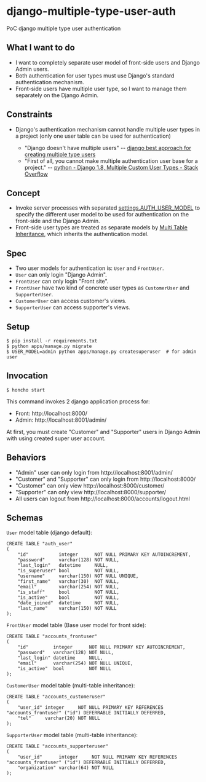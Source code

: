 # django-multiple-type-user-auth
PoC django multiple type user authentication 

## What I want to do

* I want to completely separate user model of front-side users and Django Admin users.
* Both authentication for user types must use Django's standard authentication mechanism.
* Front-side users have multiple user type, so I want to manage them separately on the Django Admin.

## Constraints

* Django's authentication mechanism cannot handle multiple user types in a project (only one user table can be used for authentication)

  * "Django doesn't have multiple users" -- [django best approach for creating multiple type users](https://stackoverflow.com/a/25842236)
  * "First of all, you cannot make multiple authentication user base for a project." -- [python - Django 1.8, Multiple Custom User Types - Stack Overflow](https://stackoverflow.com/a/31103029)

## Concept

* Invoke server processes with separated [settings.AUTH_USER_MODEL](https://docs.djangoproject.com/en/2.2/topics/auth/customizing/#substituting-a-custom-user-model) to specify the different user model to be used for authentication on the front-side and the Django Admin.
* Front-side user types are treated as separate models by [Multi Table Inheritance](https://docs.djangoproject.com/en/2.2/topics/db/models/#multi-table-inheritance), which inherits the authentication model.

## Spec

* Two user models for authentication is: `User` and `FrontUser`.
* `User` can only login "Django Admin".
* `FrontUser` can only login "Front site".
* `FrontUser` have two kind of concrete user types as `CustomerUser` and `SupporterUser`.
* `CustomerUser` can access customer's views.
* `SupporterUser` can access supporter's views.

## Setup

```
$ pip install -r requirements.txt
$ python apps/manage.py migrate
$ USER_MODEL=admin python apps/manage.py createsuperuser  # for admin user
```

## Invocation

```
$ honcho start
```

This command invokes 2 django application process for:

* Front: http://localhost:8000/
* Admin: http://localhost:8001/admin/

At first, you must create "Customer" and "Supporter" users in Django Admin with using created super user account.

## Behaviors

* "Admin" user can only login from http://localhost:8001/admin/
* "Customer" and "Supporter" can only login from http://localhost:8000/
* "Customer" can only view http://localhost:8000/customer/
* "Supporter" can only view http://localhost:8000/supporter/
* All users can logout from http://localhost:8000/accounts/logout.html

## Schemas

`User` model table (django default):
```
CREATE TABLE "auth_user"
(
    "id"           integer      NOT NULL PRIMARY KEY AUTOINCREMENT,
    "password"     varchar(128) NOT NULL,
    "last_login"   datetime     NULL,
    "is_superuser" bool         NOT NULL,
    "username"     varchar(150) NOT NULL UNIQUE,
    "first_name"   varchar(30)  NOT NULL,
    "email"        varchar(254) NOT NULL,
    "is_staff"     bool         NOT NULL,
    "is_active"    bool         NOT NULL,
    "date_joined"  datetime     NOT NULL,
    "last_name"    varchar(150) NOT NULL
);
```

`FrontUser` model table (Base user model for front side):
```
CREATE TABLE "accounts_frontuser"
(
    "id"         integer      NOT NULL PRIMARY KEY AUTOINCREMENT,
    "password"   varchar(128) NOT NULL,
    "last_login" datetime     NULL,
    "email"      varchar(254) NOT NULL UNIQUE,
    "is_active"  bool         NOT NULL
);
```

`CustomerUser` model table (multi-table inheritance):
```
CREATE TABLE "accounts_customeruser"
(
    "user_id" integer     NOT NULL PRIMARY KEY REFERENCES "accounts_frontuser" ("id") DEFERRABLE INITIALLY DEFERRED,
    "tel"     varchar(20) NOT NULL
);
```

`SupporterUser` model table (multi-table inheritance):
```
CREATE TABLE "accounts_supporteruser"
(
    "user_id"      integer     NOT NULL PRIMARY KEY REFERENCES "accounts_frontuser" ("id") DEFERRABLE INITIALLY DEFERRED,
    "organization" varchar(64) NOT NULL
);
```
